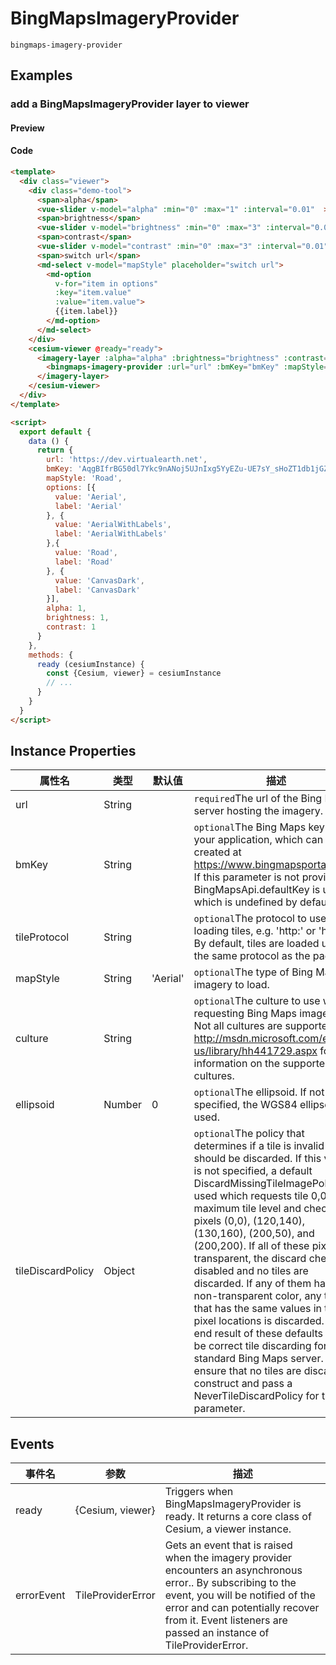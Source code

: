 # BingMapsImageryProvider

`bingmaps-imagery-provider`

## Examples

### add a BingMapsImageryProvider layer to viewer

#### Preview

<doc-preview>
  <template>
    <div class="viewer">
      <div class="demo-tool">
        <span>alpha</span>
        <vue-slider v-model="alpha" :min="0" :max="1" :interval="0.01"  ></vue-slider>
        <span>brightness</span>
        <vue-slider v-model="brightness" :min="0" :max="3" :interval="0.01"  ></vue-slider>
        <span>contrast</span>
        <vue-slider v-model="contrast" :min="0" :max="3" :interval="0.01"  ></vue-slider>
        <span>switch url</span>
        <md-select v-model="mapStyle" placeholder="switch url">
          <md-option
            v-for="item in options"
            :key="item.value"
            :value="item.value">
            {{item.label}}
          </md-option>
        </md-select>
      </div>
      <cesium-viewer @ready="ready">
        <imagery-layer :alpha="alpha" :brightness="brightness" :contrast="contrast">
          <bingmaps-imagery-provider :url="url" :bmKey="bmKey" :mapStyle="mapStyle"></bingmaps-imagery-provider>
        </imagery-layer>
      </cesium-viewer>
    </div>
  </template>

  <script>
    export default {
      data () {
        return {
          url: 'https://dev.virtualearth.net',
          bmKey: 'AqgBIfrBG50dl7Ykc9nANoj5UJnIxg5YyEZu-UE7sY_sHoZT1db1jGZAalBsU73w', // 可到(https://www.bingmapsportal.com/)申请Key。
          mapStyle: 'Road',
          options: [{
            value: 'Aerial',
            label: 'Aerial'
          }, {
            value: 'AerialWithLabels',
            label: 'AerialWithLabels'
          },{
            value: 'Road',
            label: 'Road'
          }, {
            value: 'CanvasDark',
            label: 'CanvasDark'
          }],
          alpha: 1,
          brightness: 1,
          contrast: 1
        }
      },
      methods: {
        ready (cesiumInstance) {
          const {Cesium, viewer} = cesiumInstance
          // ...
        }
      }
    }
  </script>
</doc-preview>

#### Code

```html
<template>
  <div class="viewer">
    <div class="demo-tool">
      <span>alpha</span>
      <vue-slider v-model="alpha" :min="0" :max="1" :interval="0.01"  ></vue-slider>
      <span>brightness</span>
      <vue-slider v-model="brightness" :min="0" :max="3" :interval="0.01"  ></vue-slider>
      <span>contrast</span>
      <vue-slider v-model="contrast" :min="0" :max="3" :interval="0.01"  ></vue-slider>
      <span>switch url</span>
      <md-select v-model="mapStyle" placeholder="switch url">
        <md-option
          v-for="item in options"
          :key="item.value"
          :value="item.value">
          {{item.label}}
        </md-option>
      </md-select>
    </div>
    <cesium-viewer @ready="ready">
      <imagery-layer :alpha="alpha" :brightness="brightness" :contrast="contrast">
        <bingmaps-imagery-provider :url="url" :bmKey="bmKey" :mapStyle="mapStyle"></bingmaps-imagery-provider>
      </imagery-layer>
    </cesium-viewer>
  </div>
</template>

<script>
  export default {
    data () {
      return {
        url: 'https://dev.virtualearth.net',
        bmKey: 'AqgBIfrBG50dl7Ykc9nANoj5UJnIxg5YyEZu-UE7sY_sHoZT1db1jGZAalBsU73w', // 可到(https://www.bingmapsportal.com/)申请Key。
        mapStyle: 'Road',
        options: [{
          value: 'Aerial',
          label: 'Aerial'
        }, {
          value: 'AerialWithLabels',
          label: 'AerialWithLabels'
        },{
          value: 'Road',
          label: 'Road'
        }, {
          value: 'CanvasDark',
          label: 'CanvasDark'
        }],
        alpha: 1,
        brightness: 1,
        contrast: 1
      }
    },
    methods: {
      ready (cesiumInstance) {
        const {Cesium, viewer} = cesiumInstance
        // ...
      }
    }
  }
</script>
```

## Instance Properties

|属性名|类型|默认值|描述|
|------|-----|-----|----|
|url|String||`required`The url of the Bing Maps server hosting the imagery.|
|bmKey|String||`optional`The Bing Maps key for your application, which can be created at https://www.bingmapsportal.com/. If this parameter is not provided, BingMapsApi.defaultKey is used, which is undefined by default.|
|tileProtocol|String||`optional`The protocol to use when loading tiles, e.g. 'http:' or 'https:'. By default, tiles are loaded using the same protocol as the page.|
|mapStyle|String|'Aerial'|`optional`The type of Bing Maps imagery to load.|
|culture|String||`optional`The culture to use when requesting Bing Maps imagery. Not all cultures are supported. See http://msdn.microsoft.com/en-us/library/hh441729.aspx for information on the supported cultures.|
|ellipsoid|Number|0|`optional`The ellipsoid. If not specified, the WGS84 ellipsoid is used.|
|tileDiscardPolicy|Object||`optional`The policy that determines if a tile is invalid and should be discarded. If this value is not specified, a default DiscardMissingTileImagePolicy is used which requests tile 0,0 at the maximum tile level and checks pixels (0,0), (120,140), (130,160), (200,50), and (200,200). If all of these pixels are transparent, the discard check is disabled and no tiles are discarded. If any of them have a non-transparent color, any tile that has the same values in these pixel locations is discarded. The end result of these defaults should be correct tile discarding for a standard Bing Maps server. To ensure that no tiles are discarded, construct and pass a NeverTileDiscardPolicy for this parameter.|

## Events

|事件名|参数|描述|
|------|----|----|
|ready|{Cesium, viewer}|Triggers when BingMapsImageryProvider is ready. It returns a core class of Cesium, a viewer instance.|
|errorEvent|TileProviderError|Gets an event that is raised when the imagery provider encounters an asynchronous error.. By subscribing to the event, you will be notified of the error and can potentially recover from it. Event listeners are passed an instance of TileProviderError.|
